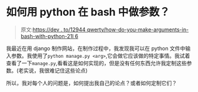 # 如何用 python 在 bash 中做参数？

> 原文:[https://dev . to/12944 qwerty/how-do-you-make-arguments-in-bash-with-python-21l 6](https://dev.to/12944qwerty/how-do-you-make-arguments-in-bash-with-python-21l6)

我最近在用 django 制作网站，在制作过程中，我发现我可以在 python 文件中输入参数。我使用了`python manage.py <arg>`,它会做它应该做的特定事情。我试着查看了一下`manage.py`,看看这是如何实现的，但是没有任何东西允许我定制这些参数。(老实说，我很难记住这些论点)

所以，我对每个人的问题是，如何提出我自己的论点？或者如何定制它们？